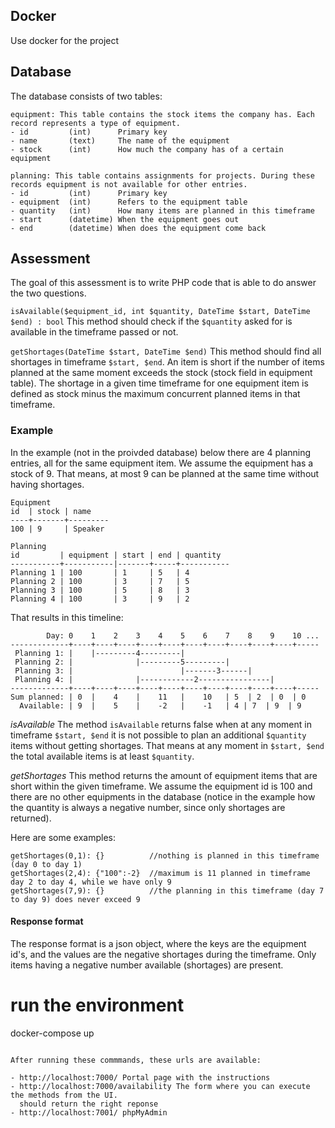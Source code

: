 ## Docker

 Use docker for the project

## Database

The database consists of two tables:

```
equipment: This table contains the stock items the company has. Each record represents a type of equipment.
- id         (int)      Primary key
- name       (text)     The name of the equipment
- stock      (int)      How much the company has of a certain equipment

planning: This table contains assignments for projects. During these records equipment is not available for other entries.
- id         (int)      Primary key
- equipment  (int)      Refers to the equipment table
- quantity   (int)      How many items are planned in this timeframe
- start      (datetime) When the equipment goes out
- end        (datetime) When does the equipment come back
 ```
## Assessment

The goal of this assessment is to write PHP code that is able to do answer the two questions.

`isAvailable($equipment_id, int $quantity, DateTime $start, DateTime $end) : bool` 
This method should check if the `$quantity` asked for is available in the timeframe passed or not.

`getShortages(DateTime $start, DateTime $end)`
This method should find all shortages in timeframe `$start, $end`. An item is short if the number of items planned at
the same moment exceeds the stock (stock field in equipment table). The shortage in a given time timeframe for one 
equipment item is defined as stock minus the maximum concurrent planned items in that timeframe.

### Example

In the example (not in the proivded database) below there are 4 planning entries, all for the same equipment item. We assume the equipment has a
stock of 9. That means, at most 9 can be planned at the same time without having shortages.

```
Equipment
id  | stock | name  
----+-------+---------
100 | 9     | Speaker
```

```
Planning
id         | equipment | start | end | quantity
-----------+-----------|-------+-----+-----------
Planning 1 | 100       | 1     | 5   | 4
Planning 2 | 100       | 3     | 7   | 5
Planning 3 | 100       | 5     | 8   | 3
Planning 4 | 100       | 3     | 9   | 2
```

That results in this timeline:

```
        Day: 0    1    2    3    4    5    6    7    8    9    10 ...
-------------+----+----+----+----+----+----+----+----+----+----+-----
 Planning 1: |    |---------4---------|
 Planning 2: |              |---------5---------|
 Planning 3: |                        |-------3------|
 Planning 4: |              |------------2----------------|
-------------+----+----+----+----+----+----+----+----+----+----+-----
Sum planned: | 0  |    4    |    11   |    10   | 5  | 2  | 0  | 0    
  Available: | 9  |    5    |    -2   |    -1   | 4 | 7  | 9  | 9           
```  

*isAvailable*
The method `isAvailable` returns false when at any moment in timeframe `$start, $end` it is not possible to plan an
additional `$quantity` items without getting shortages. That means at any moment in `$start, $end` the total available 
items is at least `$quantity`.

*getShortages*
This method returns the amount of equipment items that are short within the given timeframe. We assume the equipment 
id is 100 and there are no other equipments in the database (notice in the example how the quantity is always a negative
number, since only shortages are returned). 

Here are some examples:
```
getShortages(0,1): {}          //nothing is planned in this timeframe (day 0 to day 1)
getShortages(2,4): {"100":-2}  //maximum is 11 planned in timeframe day 2 to day 4, while we have only 9
getShortages(7,9): {}          //the planning in this timeframe (day 7 to day 9) does never exceed 9
```
#### Response format
The response format is a json object, where the keys are the equipment id's, and the values are the negative shortages 
during the timeframe. Only items having a negative number available (shortages) are present. 


# run the environment
docker-compose up

```

After running these commmands, these urls are available:

- http://localhost:7000/ Portal page with the instructions
- http://localhost:7000/availability The form where you can execute the methods from the UI. 
  should return the right reponse
- http://localhost:7001/ phpMyAdmin

